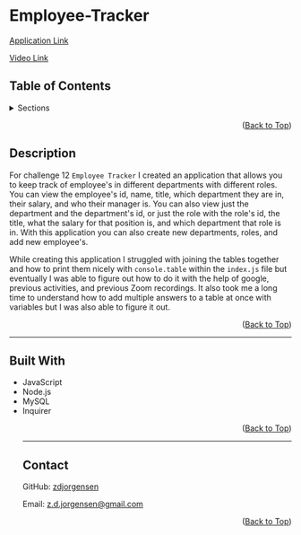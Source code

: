 <div id="top"></div>
  
  # Employee-Tracker

  [Application Link](https://github.com/zdjorgensen/Employee-Tracker) 

  [Video Link](https://drive.google.com/file/d/1OIC3ryYxBkIctbOiiowpxeND0Q9M41J7/view)

  


  ## Table of Contents

<details>
    <summary> Sections </summary>
    <ul>
        <li> <a href="#description"> Description </a> </li>
        <li> <a href="#contact"> Contact </a> </li>
        <li> <a href="#built-with"> Built With </a> </li>
    </ul>    
</details>

  <p align="right">(<a href="#top">Back to Top</a>)</p>

<div id="description"></div>

  ## Description

  For challenge 12 `Employee Tracker` I created an application that allows you to keep track of employee's in different departments with different roles. You can view the employee's id, name, title, which department they are in, their salary, and who their manager is. You can also view just the department and the department's id, or just the role with the role's id, the title, what the salary for that position is, and which department that role is in. With this application you can also create new departments, roles, and add new employee's. 

  While creating this application I struggled with joining the tables together and how to print them nicely with `console.table` within the `index.js` file but eventually I was able to figure out how to do it with the help of google, previous activities, and previous Zoom recordings. It also took me a long time to understand how to add multiple answers to a table at once with variables but I was also able to figure it out.

  <p align="right">(<a href="#top">Back to Top</a>)</p>

  <hr>

  <div id="built-with"></div>

  ## Built With
  
  <ul>
    <li> JavaScript </li>
    <li> Node.js </li>
    <li> MySQL </li>
    <li> Inquirer </li>
  
  <p align="right">(<a href="#top">Back to Top</a>)</p>

  <hr>

  <div id="contact"></div>

  ## Contact
  GitHub: [zdjorgensen](https://github.com/zdjorgensen)
  
  Email: z.d.jorgensen@gmail.com

  <p align="right">(<a href="#top">Back to Top</a>)</p>


 
  